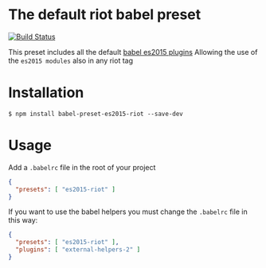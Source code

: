 # The default riot babel preset

[![Build Status](https://travis-ci.org/riot/babel-preset-es2015-riot.svg?branch=master)](https://travis-ci.org/riot/babel-preset-es2015-riot)

This preset includes all the default [babel es2015 plugins](https://github.com/babel/babel/blob/master/packages/babel-preset-es2015/index.js)
Allowing the use of the `es2015 modules` also in any riot tag

# Installation

`$ npm install babel-preset-es2015-riot --save-dev`

# Usage

Add a `.babelrc` file in the root of your project

```json
{
  "presets": [ "es2015-riot" ]
}
```

If you want to use the babel helpers you must change the `.babelrc` file in this way:

```json
{
  "presets": [ "es2015-riot" ],
  "plugins": [ "external-helpers-2" ]
}
```